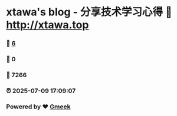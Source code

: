 # xtawa's blog - 分享技术学习心得 :link: http://xtawa.top 
### :page_facing_up: [6](http://xtawa.top/tag.html) 
### :speech_balloon: 0 
### :hibiscus: 7266 
### :alarm_clock: 2025-07-09 17:09:07 
### Powered by :heart: [Gmeek](https://github.com/Meekdai/Gmeek)
